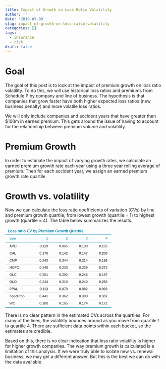 ```yaml
---
title: Impact of Growth on Loss Ratio Volatility
author: ''
date: '2019-03-09'
slug: impact-of-growth-on-loss-ratio-volatility
categories: []
tags:
  - insurance
  - risk
draft: false
---
```




# Goal

The goal of this post is to look at the impact of premium growth on loss ratio volatility. To do this, we will use historical loss ratios and premiums from Schedule P by company and line of business. The hypothesis is that companies that grow faster have both higher expected loss ratios (new business penalty) and more volatile loss ratios. 

We will only include companies and accident years that have greater than \$100m in earned premium. This gets around the issue of having to account for the relationship between premium volume and volatility. 



# Premium Growth

In order to estimate the impact of varying growth rates, we calculate an earned premium growth rate each year using a three year rolling average of premium. Then for each accident year, we assign an earned premium growth rate quartile. 



# Growth vs. volatility

Now we can calculate the loss ratio coefficients of variation (CVs) by line and premium growth quartile, from lowest growth (quartile = 1) to highest growth (quartile = 4). The table below summarizes the results. 



<!--html_preserve--><div class="tabwid"><table><thead><tr><td colspan="5" style="width:41px;height:17px;background-color:transparent;vertical-align: middle;transform: rotate(0deg);border-bottom: 2px solid rgba(0, 131, 169, 1.00);border-top: 1px solid rgba(255, 255, 255, 0.00);border-left: 1px solid rgba(255, 255, 255, 0.00);border-right: 1px solid rgba(255, 255, 255, 0.00);margin-bottom:0;margin-top:0;margin-left:0;margin-right:0;"><p style="margin:0;text-align:left;border-bottom: 0 solid rgba(0, 0, 0, 1.00);border-top: 0 solid rgba(0, 0, 0, 1.00);border-left: 0 solid rgba(0, 0, 0, 1.00);border-right: 0 solid rgba(0, 0, 0, 1.00);padding-bottom:0;padding-top:0;padding-left:0;padding-right:0;background-color:transparent;"><span style="font-family:'Arial';font-size:12px;font-weight:bold;font-style:normal;text-decoration:none;color:rgba(0, 131, 169, 1.00);background-color:transparent;">Loss ratio CV by Premium Growth Quartile</span></p></td></tr><tr><td style="width:41px;height:21px;background-color:transparent;vertical-align: middle;transform: rotate(0deg);border-bottom: 1px solid rgba(0, 131, 169, 1.00);border-top: 2px solid rgba(0, 131, 169, 1.00);border-left: 1px solid rgba(255, 255, 255, 1.00);border-right: 0 solid rgba(0, 0, 0, 1.00);margin-bottom:0;margin-top:0;margin-left:0;margin-right:0;"><p style="margin:0;text-align:left;border-bottom: 0 solid rgba(0, 0, 0, 1.00);border-top: 0 solid rgba(0, 0, 0, 1.00);border-left: 0 solid rgba(0, 0, 0, 1.00);border-right: 0 solid rgba(0, 0, 0, 1.00);padding-bottom:4px;padding-top:2px;padding-left:5px;padding-right:4px;background-color:transparent;"><span style="font-family:'Arial';font-size:11px;font-weight:normal;font-style:normal;text-decoration:none;color:rgba(0, 131, 169, 1.00);background-color:transparent;">Line</span></p></td><td style="width:27px;height:21px;background-color:transparent;vertical-align: middle;transform: rotate(0deg);border-bottom: 1px solid rgba(0, 131, 169, 1.00);border-top: 2px solid rgba(0, 131, 169, 1.00);border-left: 0 solid rgba(0, 0, 0, 1.00);border-right: 0 solid rgba(0, 0, 0, 1.00);margin-bottom:0;margin-top:0;margin-left:0;margin-right:0;"><p style="margin:0;text-align:right;border-bottom: 0 solid rgba(0, 0, 0, 1.00);border-top: 0 solid rgba(0, 0, 0, 1.00);border-left: 0 solid rgba(0, 0, 0, 1.00);border-right: 0 solid rgba(0, 0, 0, 1.00);padding-bottom:4px;padding-top:2px;padding-left:5px;padding-right:4px;background-color:transparent;"><span style="font-family:'Arial';font-size:11px;font-weight:normal;font-style:normal;text-decoration:none;color:rgba(0, 131, 169, 1.00);background-color:transparent;">1</span></p></td><td style="width:27px;height:21px;background-color:transparent;vertical-align: middle;transform: rotate(0deg);border-bottom: 1px solid rgba(0, 131, 169, 1.00);border-top: 2px solid rgba(0, 131, 169, 1.00);border-left: 0 solid rgba(0, 0, 0, 1.00);border-right: 0 solid rgba(0, 0, 0, 1.00);margin-bottom:0;margin-top:0;margin-left:0;margin-right:0;"><p style="margin:0;text-align:right;border-bottom: 0 solid rgba(0, 0, 0, 1.00);border-top: 0 solid rgba(0, 0, 0, 1.00);border-left: 0 solid rgba(0, 0, 0, 1.00);border-right: 0 solid rgba(0, 0, 0, 1.00);padding-bottom:4px;padding-top:2px;padding-left:5px;padding-right:4px;background-color:transparent;"><span style="font-family:'Arial';font-size:11px;font-weight:normal;font-style:normal;text-decoration:none;color:rgba(0, 131, 169, 1.00);background-color:transparent;">2</span></p></td><td style="width:27px;height:21px;background-color:transparent;vertical-align: middle;transform: rotate(0deg);border-bottom: 1px solid rgba(0, 131, 169, 1.00);border-top: 2px solid rgba(0, 131, 169, 1.00);border-left: 0 solid rgba(0, 0, 0, 1.00);border-right: 0 solid rgba(0, 0, 0, 1.00);margin-bottom:0;margin-top:0;margin-left:0;margin-right:0;"><p style="margin:0;text-align:right;border-bottom: 0 solid rgba(0, 0, 0, 1.00);border-top: 0 solid rgba(0, 0, 0, 1.00);border-left: 0 solid rgba(0, 0, 0, 1.00);border-right: 0 solid rgba(0, 0, 0, 1.00);padding-bottom:4px;padding-top:2px;padding-left:5px;padding-right:4px;background-color:transparent;"><span style="font-family:'Arial';font-size:11px;font-weight:normal;font-style:normal;text-decoration:none;color:rgba(0, 131, 169, 1.00);background-color:transparent;">3</span></p></td><td style="width:27px;height:21px;background-color:transparent;vertical-align: middle;transform: rotate(0deg);border-bottom: 1px solid rgba(0, 131, 169, 1.00);border-top: 2px solid rgba(0, 131, 169, 1.00);border-left: 0 solid rgba(0, 0, 0, 1.00);border-right: 1px solid rgba(255, 255, 255, 1.00);margin-bottom:0;margin-top:0;margin-left:0;margin-right:0;"><p style="margin:0;text-align:right;border-bottom: 0 solid rgba(0, 0, 0, 1.00);border-top: 0 solid rgba(0, 0, 0, 1.00);border-left: 0 solid rgba(0, 0, 0, 1.00);border-right: 0 solid rgba(0, 0, 0, 1.00);padding-bottom:4px;padding-top:2px;padding-left:5px;padding-right:4px;background-color:transparent;"><span style="font-family:'Arial';font-size:11px;font-weight:normal;font-style:normal;text-decoration:none;color:rgba(0, 131, 169, 1.00);background-color:transparent;">4</span></p></td></tr></thead><tbody><tr><td style="width:69px;height:17px;background-color:transparent;vertical-align: middle;transform: rotate(0deg);border-bottom: 1px solid rgba(217, 217, 217, 1.00);border-top: 0 solid rgba(0, 0, 0, 1.00);border-left: 1px solid rgba(255, 255, 255, 1.00);border-right: 0 solid rgba(0, 0, 0, 1.00);margin-bottom:0;margin-top:0;margin-left:0;margin-right:0;"><p style="margin:0;text-align:left;border-bottom: 0 solid rgba(0, 0, 0, 1.00);border-top: 0 solid rgba(0, 0, 0, 1.00);border-left: 0 solid rgba(0, 0, 0, 1.00);border-right: 0 solid rgba(0, 0, 0, 1.00);padding-bottom:2px;padding-top:2px;padding-left:5px;padding-right:4px;background-color:transparent;"><span style="font-family:'Arial';font-size:11px;font-weight:normal;font-style:normal;text-decoration:none;color:rgba(17, 17, 17, 1.00);background-color:transparent;">APD</span></p></td><td style="width:48px;height:17px;background-color:transparent;vertical-align: middle;transform: rotate(0deg);border-bottom: 1px solid rgba(217, 217, 217, 1.00);border-top: 0 solid rgba(0, 0, 0, 1.00);border-left: 0 solid rgba(0, 0, 0, 1.00);border-right: 0 solid rgba(0, 0, 0, 1.00);margin-bottom:0;margin-top:0;margin-left:0;margin-right:0;"><p style="margin:0;text-align:right;border-bottom: 0 solid rgba(0, 0, 0, 1.00);border-top: 0 solid rgba(0, 0, 0, 1.00);border-left: 0 solid rgba(0, 0, 0, 1.00);border-right: 0 solid rgba(0, 0, 0, 1.00);padding-bottom:2px;padding-top:2px;padding-left:5px;padding-right:4px;background-color:transparent;"><span style="font-family:'Arial';font-size:11px;font-weight:normal;font-style:normal;text-decoration:none;color:rgba(17, 17, 17, 1.00);background-color:transparent;">0.119</span></p></td><td style="width:48px;height:17px;background-color:transparent;vertical-align: middle;transform: rotate(0deg);border-bottom: 1px solid rgba(217, 217, 217, 1.00);border-top: 0 solid rgba(0, 0, 0, 1.00);border-left: 0 solid rgba(0, 0, 0, 1.00);border-right: 0 solid rgba(0, 0, 0, 1.00);margin-bottom:0;margin-top:0;margin-left:0;margin-right:0;"><p style="margin:0;text-align:right;border-bottom: 0 solid rgba(0, 0, 0, 1.00);border-top: 0 solid rgba(0, 0, 0, 1.00);border-left: 0 solid rgba(0, 0, 0, 1.00);border-right: 0 solid rgba(0, 0, 0, 1.00);padding-bottom:2px;padding-top:2px;padding-left:5px;padding-right:4px;background-color:transparent;"><span style="font-family:'Arial';font-size:11px;font-weight:normal;font-style:normal;text-decoration:none;color:rgba(17, 17, 17, 1.00);background-color:transparent;">0.095</span></p></td><td style="width:48px;height:17px;background-color:transparent;vertical-align: middle;transform: rotate(0deg);border-bottom: 1px solid rgba(217, 217, 217, 1.00);border-top: 0 solid rgba(0, 0, 0, 1.00);border-left: 0 solid rgba(0, 0, 0, 1.00);border-right: 0 solid rgba(0, 0, 0, 1.00);margin-bottom:0;margin-top:0;margin-left:0;margin-right:0;"><p style="margin:0;text-align:right;border-bottom: 0 solid rgba(0, 0, 0, 1.00);border-top: 0 solid rgba(0, 0, 0, 1.00);border-left: 0 solid rgba(0, 0, 0, 1.00);border-right: 0 solid rgba(0, 0, 0, 1.00);padding-bottom:2px;padding-top:2px;padding-left:5px;padding-right:4px;background-color:transparent;"><span style="font-family:'Arial';font-size:11px;font-weight:normal;font-style:normal;text-decoration:none;color:rgba(17, 17, 17, 1.00);background-color:transparent;">0.100</span></p></td><td style="width:48px;height:17px;background-color:transparent;vertical-align: middle;transform: rotate(0deg);border-bottom: 1px solid rgba(217, 217, 217, 1.00);border-top: 0 solid rgba(0, 0, 0, 1.00);border-left: 0 solid rgba(0, 0, 0, 1.00);border-right: 1px solid rgba(255, 255, 255, 1.00);margin-bottom:0;margin-top:0;margin-left:0;margin-right:0;"><p style="margin:0;text-align:right;border-bottom: 0 solid rgba(0, 0, 0, 1.00);border-top: 0 solid rgba(0, 0, 0, 1.00);border-left: 0 solid rgba(0, 0, 0, 1.00);border-right: 0 solid rgba(0, 0, 0, 1.00);padding-bottom:2px;padding-top:2px;padding-left:5px;padding-right:4px;background-color:transparent;"><span style="font-family:'Arial';font-size:11px;font-weight:normal;font-style:normal;text-decoration:none;color:rgba(17, 17, 17, 1.00);background-color:transparent;">0.105</span></p></td></tr><tr><td style="width:69px;height:17px;background-color:transparent;vertical-align: middle;transform: rotate(0deg);border-bottom: 1px solid rgba(217, 217, 217, 1.00);border-top: 1px solid rgba(217, 217, 217, 1.00);border-left: 1px solid rgba(255, 255, 255, 1.00);border-right: 0 solid rgba(0, 0, 0, 1.00);margin-bottom:0;margin-top:0;margin-left:0;margin-right:0;"><p style="margin:0;text-align:left;border-bottom: 0 solid rgba(0, 0, 0, 1.00);border-top: 0 solid rgba(0, 0, 0, 1.00);border-left: 0 solid rgba(0, 0, 0, 1.00);border-right: 0 solid rgba(0, 0, 0, 1.00);padding-bottom:2px;padding-top:2px;padding-left:5px;padding-right:4px;background-color:transparent;"><span style="font-family:'Arial';font-size:11px;font-weight:normal;font-style:normal;text-decoration:none;color:rgba(17, 17, 17, 1.00);background-color:transparent;">CAL</span></p></td><td style="width:48px;height:17px;background-color:transparent;vertical-align: middle;transform: rotate(0deg);border-bottom: 1px solid rgba(217, 217, 217, 1.00);border-top: 1px solid rgba(217, 217, 217, 1.00);border-left: 0 solid rgba(0, 0, 0, 1.00);border-right: 0 solid rgba(0, 0, 0, 1.00);margin-bottom:0;margin-top:0;margin-left:0;margin-right:0;"><p style="margin:0;text-align:right;border-bottom: 0 solid rgba(0, 0, 0, 1.00);border-top: 0 solid rgba(0, 0, 0, 1.00);border-left: 0 solid rgba(0, 0, 0, 1.00);border-right: 0 solid rgba(0, 0, 0, 1.00);padding-bottom:2px;padding-top:2px;padding-left:5px;padding-right:4px;background-color:transparent;"><span style="font-family:'Arial';font-size:11px;font-weight:normal;font-style:normal;text-decoration:none;color:rgba(17, 17, 17, 1.00);background-color:transparent;">0.178</span></p></td><td style="width:48px;height:17px;background-color:transparent;vertical-align: middle;transform: rotate(0deg);border-bottom: 1px solid rgba(217, 217, 217, 1.00);border-top: 1px solid rgba(217, 217, 217, 1.00);border-left: 0 solid rgba(0, 0, 0, 1.00);border-right: 0 solid rgba(0, 0, 0, 1.00);margin-bottom:0;margin-top:0;margin-left:0;margin-right:0;"><p style="margin:0;text-align:right;border-bottom: 0 solid rgba(0, 0, 0, 1.00);border-top: 0 solid rgba(0, 0, 0, 1.00);border-left: 0 solid rgba(0, 0, 0, 1.00);border-right: 0 solid rgba(0, 0, 0, 1.00);padding-bottom:2px;padding-top:2px;padding-left:5px;padding-right:4px;background-color:transparent;"><span style="font-family:'Arial';font-size:11px;font-weight:normal;font-style:normal;text-decoration:none;color:rgba(17, 17, 17, 1.00);background-color:transparent;">0.142</span></p></td><td style="width:48px;height:17px;background-color:transparent;vertical-align: middle;transform: rotate(0deg);border-bottom: 1px solid rgba(217, 217, 217, 1.00);border-top: 1px solid rgba(217, 217, 217, 1.00);border-left: 0 solid rgba(0, 0, 0, 1.00);border-right: 0 solid rgba(0, 0, 0, 1.00);margin-bottom:0;margin-top:0;margin-left:0;margin-right:0;"><p style="margin:0;text-align:right;border-bottom: 0 solid rgba(0, 0, 0, 1.00);border-top: 0 solid rgba(0, 0, 0, 1.00);border-left: 0 solid rgba(0, 0, 0, 1.00);border-right: 0 solid rgba(0, 0, 0, 1.00);padding-bottom:2px;padding-top:2px;padding-left:5px;padding-right:4px;background-color:transparent;"><span style="font-family:'Arial';font-size:11px;font-weight:normal;font-style:normal;text-decoration:none;color:rgba(17, 17, 17, 1.00);background-color:transparent;">0.147</span></p></td><td style="width:48px;height:17px;background-color:transparent;vertical-align: middle;transform: rotate(0deg);border-bottom: 1px solid rgba(217, 217, 217, 1.00);border-top: 1px solid rgba(217, 217, 217, 1.00);border-left: 0 solid rgba(0, 0, 0, 1.00);border-right: 1px solid rgba(255, 255, 255, 1.00);margin-bottom:0;margin-top:0;margin-left:0;margin-right:0;"><p style="margin:0;text-align:right;border-bottom: 0 solid rgba(0, 0, 0, 1.00);border-top: 0 solid rgba(0, 0, 0, 1.00);border-left: 0 solid rgba(0, 0, 0, 1.00);border-right: 0 solid rgba(0, 0, 0, 1.00);padding-bottom:2px;padding-top:2px;padding-left:5px;padding-right:4px;background-color:transparent;"><span style="font-family:'Arial';font-size:11px;font-weight:normal;font-style:normal;text-decoration:none;color:rgba(17, 17, 17, 1.00);background-color:transparent;">0.208</span></p></td></tr><tr><td style="width:69px;height:17px;background-color:transparent;vertical-align: middle;transform: rotate(0deg);border-bottom: 1px solid rgba(217, 217, 217, 1.00);border-top: 1px solid rgba(217, 217, 217, 1.00);border-left: 1px solid rgba(255, 255, 255, 1.00);border-right: 0 solid rgba(0, 0, 0, 1.00);margin-bottom:0;margin-top:0;margin-left:0;margin-right:0;"><p style="margin:0;text-align:left;border-bottom: 0 solid rgba(0, 0, 0, 1.00);border-top: 0 solid rgba(0, 0, 0, 1.00);border-left: 0 solid rgba(0, 0, 0, 1.00);border-right: 0 solid rgba(0, 0, 0, 1.00);padding-bottom:2px;padding-top:2px;padding-left:5px;padding-right:4px;background-color:transparent;"><span style="font-family:'Arial';font-size:11px;font-weight:normal;font-style:normal;text-decoration:none;color:rgba(17, 17, 17, 1.00);background-color:transparent;">CMP</span></p></td><td style="width:48px;height:17px;background-color:transparent;vertical-align: middle;transform: rotate(0deg);border-bottom: 1px solid rgba(217, 217, 217, 1.00);border-top: 1px solid rgba(217, 217, 217, 1.00);border-left: 0 solid rgba(0, 0, 0, 1.00);border-right: 0 solid rgba(0, 0, 0, 1.00);margin-bottom:0;margin-top:0;margin-left:0;margin-right:0;"><p style="margin:0;text-align:right;border-bottom: 0 solid rgba(0, 0, 0, 1.00);border-top: 0 solid rgba(0, 0, 0, 1.00);border-left: 0 solid rgba(0, 0, 0, 1.00);border-right: 0 solid rgba(0, 0, 0, 1.00);padding-bottom:2px;padding-top:2px;padding-left:5px;padding-right:4px;background-color:transparent;"><span style="font-family:'Arial';font-size:11px;font-weight:normal;font-style:normal;text-decoration:none;color:rgba(17, 17, 17, 1.00);background-color:transparent;">0.243</span></p></td><td style="width:48px;height:17px;background-color:transparent;vertical-align: middle;transform: rotate(0deg);border-bottom: 1px solid rgba(217, 217, 217, 1.00);border-top: 1px solid rgba(217, 217, 217, 1.00);border-left: 0 solid rgba(0, 0, 0, 1.00);border-right: 0 solid rgba(0, 0, 0, 1.00);margin-bottom:0;margin-top:0;margin-left:0;margin-right:0;"><p style="margin:0;text-align:right;border-bottom: 0 solid rgba(0, 0, 0, 1.00);border-top: 0 solid rgba(0, 0, 0, 1.00);border-left: 0 solid rgba(0, 0, 0, 1.00);border-right: 0 solid rgba(0, 0, 0, 1.00);padding-bottom:2px;padding-top:2px;padding-left:5px;padding-right:4px;background-color:transparent;"><span style="font-family:'Arial';font-size:11px;font-weight:normal;font-style:normal;text-decoration:none;color:rgba(17, 17, 17, 1.00);background-color:transparent;">0.344</span></p></td><td style="width:48px;height:17px;background-color:transparent;vertical-align: middle;transform: rotate(0deg);border-bottom: 1px solid rgba(217, 217, 217, 1.00);border-top: 1px solid rgba(217, 217, 217, 1.00);border-left: 0 solid rgba(0, 0, 0, 1.00);border-right: 0 solid rgba(0, 0, 0, 1.00);margin-bottom:0;margin-top:0;margin-left:0;margin-right:0;"><p style="margin:0;text-align:right;border-bottom: 0 solid rgba(0, 0, 0, 1.00);border-top: 0 solid rgba(0, 0, 0, 1.00);border-left: 0 solid rgba(0, 0, 0, 1.00);border-right: 0 solid rgba(0, 0, 0, 1.00);padding-bottom:2px;padding-top:2px;padding-left:5px;padding-right:4px;background-color:transparent;"><span style="font-family:'Arial';font-size:11px;font-weight:normal;font-style:normal;text-decoration:none;color:rgba(17, 17, 17, 1.00);background-color:transparent;">0.214</span></p></td><td style="width:48px;height:17px;background-color:transparent;vertical-align: middle;transform: rotate(0deg);border-bottom: 1px solid rgba(217, 217, 217, 1.00);border-top: 1px solid rgba(217, 217, 217, 1.00);border-left: 0 solid rgba(0, 0, 0, 1.00);border-right: 1px solid rgba(255, 255, 255, 1.00);margin-bottom:0;margin-top:0;margin-left:0;margin-right:0;"><p style="margin:0;text-align:right;border-bottom: 0 solid rgba(0, 0, 0, 1.00);border-top: 0 solid rgba(0, 0, 0, 1.00);border-left: 0 solid rgba(0, 0, 0, 1.00);border-right: 0 solid rgba(0, 0, 0, 1.00);padding-bottom:2px;padding-top:2px;padding-left:5px;padding-right:4px;background-color:transparent;"><span style="font-family:'Arial';font-size:11px;font-weight:normal;font-style:normal;text-decoration:none;color:rgba(17, 17, 17, 1.00);background-color:transparent;">0.195</span></p></td></tr><tr><td style="width:69px;height:17px;background-color:transparent;vertical-align: middle;transform: rotate(0deg);border-bottom: 1px solid rgba(217, 217, 217, 1.00);border-top: 1px solid rgba(217, 217, 217, 1.00);border-left: 1px solid rgba(255, 255, 255, 1.00);border-right: 0 solid rgba(0, 0, 0, 1.00);margin-bottom:0;margin-top:0;margin-left:0;margin-right:0;"><p style="margin:0;text-align:left;border-bottom: 0 solid rgba(0, 0, 0, 1.00);border-top: 0 solid rgba(0, 0, 0, 1.00);border-left: 0 solid rgba(0, 0, 0, 1.00);border-right: 0 solid rgba(0, 0, 0, 1.00);padding-bottom:2px;padding-top:2px;padding-left:5px;padding-right:4px;background-color:transparent;"><span style="font-family:'Arial';font-size:11px;font-weight:normal;font-style:normal;text-decoration:none;color:rgba(17, 17, 17, 1.00);background-color:transparent;">HOFO</span></p></td><td style="width:48px;height:17px;background-color:transparent;vertical-align: middle;transform: rotate(0deg);border-bottom: 1px solid rgba(217, 217, 217, 1.00);border-top: 1px solid rgba(217, 217, 217, 1.00);border-left: 0 solid rgba(0, 0, 0, 1.00);border-right: 0 solid rgba(0, 0, 0, 1.00);margin-bottom:0;margin-top:0;margin-left:0;margin-right:0;"><p style="margin:0;text-align:right;border-bottom: 0 solid rgba(0, 0, 0, 1.00);border-top: 0 solid rgba(0, 0, 0, 1.00);border-left: 0 solid rgba(0, 0, 0, 1.00);border-right: 0 solid rgba(0, 0, 0, 1.00);padding-bottom:2px;padding-top:2px;padding-left:5px;padding-right:4px;background-color:transparent;"><span style="font-family:'Arial';font-size:11px;font-weight:normal;font-style:normal;text-decoration:none;color:rgba(17, 17, 17, 1.00);background-color:transparent;">0.248</span></p></td><td style="width:48px;height:17px;background-color:transparent;vertical-align: middle;transform: rotate(0deg);border-bottom: 1px solid rgba(217, 217, 217, 1.00);border-top: 1px solid rgba(217, 217, 217, 1.00);border-left: 0 solid rgba(0, 0, 0, 1.00);border-right: 0 solid rgba(0, 0, 0, 1.00);margin-bottom:0;margin-top:0;margin-left:0;margin-right:0;"><p style="margin:0;text-align:right;border-bottom: 0 solid rgba(0, 0, 0, 1.00);border-top: 0 solid rgba(0, 0, 0, 1.00);border-left: 0 solid rgba(0, 0, 0, 1.00);border-right: 0 solid rgba(0, 0, 0, 1.00);padding-bottom:2px;padding-top:2px;padding-left:5px;padding-right:4px;background-color:transparent;"><span style="font-family:'Arial';font-size:11px;font-weight:normal;font-style:normal;text-decoration:none;color:rgba(17, 17, 17, 1.00);background-color:transparent;">0.230</span></p></td><td style="width:48px;height:17px;background-color:transparent;vertical-align: middle;transform: rotate(0deg);border-bottom: 1px solid rgba(217, 217, 217, 1.00);border-top: 1px solid rgba(217, 217, 217, 1.00);border-left: 0 solid rgba(0, 0, 0, 1.00);border-right: 0 solid rgba(0, 0, 0, 1.00);margin-bottom:0;margin-top:0;margin-left:0;margin-right:0;"><p style="margin:0;text-align:right;border-bottom: 0 solid rgba(0, 0, 0, 1.00);border-top: 0 solid rgba(0, 0, 0, 1.00);border-left: 0 solid rgba(0, 0, 0, 1.00);border-right: 0 solid rgba(0, 0, 0, 1.00);padding-bottom:2px;padding-top:2px;padding-left:5px;padding-right:4px;background-color:transparent;"><span style="font-family:'Arial';font-size:11px;font-weight:normal;font-style:normal;text-decoration:none;color:rgba(17, 17, 17, 1.00);background-color:transparent;">0.239</span></p></td><td style="width:48px;height:17px;background-color:transparent;vertical-align: middle;transform: rotate(0deg);border-bottom: 1px solid rgba(217, 217, 217, 1.00);border-top: 1px solid rgba(217, 217, 217, 1.00);border-left: 0 solid rgba(0, 0, 0, 1.00);border-right: 1px solid rgba(255, 255, 255, 1.00);margin-bottom:0;margin-top:0;margin-left:0;margin-right:0;"><p style="margin:0;text-align:right;border-bottom: 0 solid rgba(0, 0, 0, 1.00);border-top: 0 solid rgba(0, 0, 0, 1.00);border-left: 0 solid rgba(0, 0, 0, 1.00);border-right: 0 solid rgba(0, 0, 0, 1.00);padding-bottom:2px;padding-top:2px;padding-left:5px;padding-right:4px;background-color:transparent;"><span style="font-family:'Arial';font-size:11px;font-weight:normal;font-style:normal;text-decoration:none;color:rgba(17, 17, 17, 1.00);background-color:transparent;">0.273</span></p></td></tr><tr><td style="width:69px;height:17px;background-color:transparent;vertical-align: middle;transform: rotate(0deg);border-bottom: 1px solid rgba(217, 217, 217, 1.00);border-top: 1px solid rgba(217, 217, 217, 1.00);border-left: 1px solid rgba(255, 255, 255, 1.00);border-right: 0 solid rgba(0, 0, 0, 1.00);margin-bottom:0;margin-top:0;margin-left:0;margin-right:0;"><p style="margin:0;text-align:left;border-bottom: 0 solid rgba(0, 0, 0, 1.00);border-top: 0 solid rgba(0, 0, 0, 1.00);border-left: 0 solid rgba(0, 0, 0, 1.00);border-right: 0 solid rgba(0, 0, 0, 1.00);padding-bottom:2px;padding-top:2px;padding-left:5px;padding-right:4px;background-color:transparent;"><span style="font-family:'Arial';font-size:11px;font-weight:normal;font-style:normal;text-decoration:none;color:rgba(17, 17, 17, 1.00);background-color:transparent;">OLC</span></p></td><td style="width:48px;height:17px;background-color:transparent;vertical-align: middle;transform: rotate(0deg);border-bottom: 1px solid rgba(217, 217, 217, 1.00);border-top: 1px solid rgba(217, 217, 217, 1.00);border-left: 0 solid rgba(0, 0, 0, 1.00);border-right: 0 solid rgba(0, 0, 0, 1.00);margin-bottom:0;margin-top:0;margin-left:0;margin-right:0;"><p style="margin:0;text-align:right;border-bottom: 0 solid rgba(0, 0, 0, 1.00);border-top: 0 solid rgba(0, 0, 0, 1.00);border-left: 0 solid rgba(0, 0, 0, 1.00);border-right: 0 solid rgba(0, 0, 0, 1.00);padding-bottom:2px;padding-top:2px;padding-left:5px;padding-right:4px;background-color:transparent;"><span style="font-family:'Arial';font-size:11px;font-weight:normal;font-style:normal;text-decoration:none;color:rgba(17, 17, 17, 1.00);background-color:transparent;">0.281</span></p></td><td style="width:48px;height:17px;background-color:transparent;vertical-align: middle;transform: rotate(0deg);border-bottom: 1px solid rgba(217, 217, 217, 1.00);border-top: 1px solid rgba(217, 217, 217, 1.00);border-left: 0 solid rgba(0, 0, 0, 1.00);border-right: 0 solid rgba(0, 0, 0, 1.00);margin-bottom:0;margin-top:0;margin-left:0;margin-right:0;"><p style="margin:0;text-align:right;border-bottom: 0 solid rgba(0, 0, 0, 1.00);border-top: 0 solid rgba(0, 0, 0, 1.00);border-left: 0 solid rgba(0, 0, 0, 1.00);border-right: 0 solid rgba(0, 0, 0, 1.00);padding-bottom:2px;padding-top:2px;padding-left:5px;padding-right:4px;background-color:transparent;"><span style="font-family:'Arial';font-size:11px;font-weight:normal;font-style:normal;text-decoration:none;color:rgba(17, 17, 17, 1.00);background-color:transparent;">0.292</span></p></td><td style="width:48px;height:17px;background-color:transparent;vertical-align: middle;transform: rotate(0deg);border-bottom: 1px solid rgba(217, 217, 217, 1.00);border-top: 1px solid rgba(217, 217, 217, 1.00);border-left: 0 solid rgba(0, 0, 0, 1.00);border-right: 0 solid rgba(0, 0, 0, 1.00);margin-bottom:0;margin-top:0;margin-left:0;margin-right:0;"><p style="margin:0;text-align:right;border-bottom: 0 solid rgba(0, 0, 0, 1.00);border-top: 0 solid rgba(0, 0, 0, 1.00);border-left: 0 solid rgba(0, 0, 0, 1.00);border-right: 0 solid rgba(0, 0, 0, 1.00);padding-bottom:2px;padding-top:2px;padding-left:5px;padding-right:4px;background-color:transparent;"><span style="font-family:'Arial';font-size:11px;font-weight:normal;font-style:normal;text-decoration:none;color:rgba(17, 17, 17, 1.00);background-color:transparent;">0.246</span></p></td><td style="width:48px;height:17px;background-color:transparent;vertical-align: middle;transform: rotate(0deg);border-bottom: 1px solid rgba(217, 217, 217, 1.00);border-top: 1px solid rgba(217, 217, 217, 1.00);border-left: 0 solid rgba(0, 0, 0, 1.00);border-right: 1px solid rgba(255, 255, 255, 1.00);margin-bottom:0;margin-top:0;margin-left:0;margin-right:0;"><p style="margin:0;text-align:right;border-bottom: 0 solid rgba(0, 0, 0, 1.00);border-top: 0 solid rgba(0, 0, 0, 1.00);border-left: 0 solid rgba(0, 0, 0, 1.00);border-right: 0 solid rgba(0, 0, 0, 1.00);padding-bottom:2px;padding-top:2px;padding-left:5px;padding-right:4px;background-color:transparent;"><span style="font-family:'Arial';font-size:11px;font-weight:normal;font-style:normal;text-decoration:none;color:rgba(17, 17, 17, 1.00);background-color:transparent;">0.197</span></p></td></tr><tr><td style="width:69px;height:17px;background-color:transparent;vertical-align: middle;transform: rotate(0deg);border-bottom: 1px solid rgba(217, 217, 217, 1.00);border-top: 1px solid rgba(217, 217, 217, 1.00);border-left: 1px solid rgba(255, 255, 255, 1.00);border-right: 0 solid rgba(0, 0, 0, 1.00);margin-bottom:0;margin-top:0;margin-left:0;margin-right:0;"><p style="margin:0;text-align:left;border-bottom: 0 solid rgba(0, 0, 0, 1.00);border-top: 0 solid rgba(0, 0, 0, 1.00);border-left: 0 solid rgba(0, 0, 0, 1.00);border-right: 0 solid rgba(0, 0, 0, 1.00);padding-bottom:2px;padding-top:2px;padding-left:5px;padding-right:4px;background-color:transparent;"><span style="font-family:'Arial';font-size:11px;font-weight:normal;font-style:normal;text-decoration:none;color:rgba(17, 17, 17, 1.00);background-color:transparent;">OLO</span></p></td><td style="width:48px;height:17px;background-color:transparent;vertical-align: middle;transform: rotate(0deg);border-bottom: 1px solid rgba(217, 217, 217, 1.00);border-top: 1px solid rgba(217, 217, 217, 1.00);border-left: 0 solid rgba(0, 0, 0, 1.00);border-right: 0 solid rgba(0, 0, 0, 1.00);margin-bottom:0;margin-top:0;margin-left:0;margin-right:0;"><p style="margin:0;text-align:right;border-bottom: 0 solid rgba(0, 0, 0, 1.00);border-top: 0 solid rgba(0, 0, 0, 1.00);border-left: 0 solid rgba(0, 0, 0, 1.00);border-right: 0 solid rgba(0, 0, 0, 1.00);padding-bottom:2px;padding-top:2px;padding-left:5px;padding-right:4px;background-color:transparent;"><span style="font-family:'Arial';font-size:11px;font-weight:normal;font-style:normal;text-decoration:none;color:rgba(17, 17, 17, 1.00);background-color:transparent;">0.244</span></p></td><td style="width:48px;height:17px;background-color:transparent;vertical-align: middle;transform: rotate(0deg);border-bottom: 1px solid rgba(217, 217, 217, 1.00);border-top: 1px solid rgba(217, 217, 217, 1.00);border-left: 0 solid rgba(0, 0, 0, 1.00);border-right: 0 solid rgba(0, 0, 0, 1.00);margin-bottom:0;margin-top:0;margin-left:0;margin-right:0;"><p style="margin:0;text-align:right;border-bottom: 0 solid rgba(0, 0, 0, 1.00);border-top: 0 solid rgba(0, 0, 0, 1.00);border-left: 0 solid rgba(0, 0, 0, 1.00);border-right: 0 solid rgba(0, 0, 0, 1.00);padding-bottom:2px;padding-top:2px;padding-left:5px;padding-right:4px;background-color:transparent;"><span style="font-family:'Arial';font-size:11px;font-weight:normal;font-style:normal;text-decoration:none;color:rgba(17, 17, 17, 1.00);background-color:transparent;">0.219</span></p></td><td style="width:48px;height:17px;background-color:transparent;vertical-align: middle;transform: rotate(0deg);border-bottom: 1px solid rgba(217, 217, 217, 1.00);border-top: 1px solid rgba(217, 217, 217, 1.00);border-left: 0 solid rgba(0, 0, 0, 1.00);border-right: 0 solid rgba(0, 0, 0, 1.00);margin-bottom:0;margin-top:0;margin-left:0;margin-right:0;"><p style="margin:0;text-align:right;border-bottom: 0 solid rgba(0, 0, 0, 1.00);border-top: 0 solid rgba(0, 0, 0, 1.00);border-left: 0 solid rgba(0, 0, 0, 1.00);border-right: 0 solid rgba(0, 0, 0, 1.00);padding-bottom:2px;padding-top:2px;padding-left:5px;padding-right:4px;background-color:transparent;"><span style="font-family:'Arial';font-size:11px;font-weight:normal;font-style:normal;text-decoration:none;color:rgba(17, 17, 17, 1.00);background-color:transparent;">0.240</span></p></td><td style="width:48px;height:17px;background-color:transparent;vertical-align: middle;transform: rotate(0deg);border-bottom: 1px solid rgba(217, 217, 217, 1.00);border-top: 1px solid rgba(217, 217, 217, 1.00);border-left: 0 solid rgba(0, 0, 0, 1.00);border-right: 1px solid rgba(255, 255, 255, 1.00);margin-bottom:0;margin-top:0;margin-left:0;margin-right:0;"><p style="margin:0;text-align:right;border-bottom: 0 solid rgba(0, 0, 0, 1.00);border-top: 0 solid rgba(0, 0, 0, 1.00);border-left: 0 solid rgba(0, 0, 0, 1.00);border-right: 0 solid rgba(0, 0, 0, 1.00);padding-bottom:2px;padding-top:2px;padding-left:5px;padding-right:4px;background-color:transparent;"><span style="font-family:'Arial';font-size:11px;font-weight:normal;font-style:normal;text-decoration:none;color:rgba(17, 17, 17, 1.00);background-color:transparent;">0.256</span></p></td></tr><tr><td style="width:69px;height:17px;background-color:transparent;vertical-align: middle;transform: rotate(0deg);border-bottom: 1px solid rgba(217, 217, 217, 1.00);border-top: 1px solid rgba(217, 217, 217, 1.00);border-left: 1px solid rgba(255, 255, 255, 1.00);border-right: 0 solid rgba(0, 0, 0, 1.00);margin-bottom:0;margin-top:0;margin-left:0;margin-right:0;"><p style="margin:0;text-align:left;border-bottom: 0 solid rgba(0, 0, 0, 1.00);border-top: 0 solid rgba(0, 0, 0, 1.00);border-left: 0 solid rgba(0, 0, 0, 1.00);border-right: 0 solid rgba(0, 0, 0, 1.00);padding-bottom:2px;padding-top:2px;padding-left:5px;padding-right:4px;background-color:transparent;"><span style="font-family:'Arial';font-size:11px;font-weight:normal;font-style:normal;text-decoration:none;color:rgba(17, 17, 17, 1.00);background-color:transparent;">PPAL</span></p></td><td style="width:48px;height:17px;background-color:transparent;vertical-align: middle;transform: rotate(0deg);border-bottom: 1px solid rgba(217, 217, 217, 1.00);border-top: 1px solid rgba(217, 217, 217, 1.00);border-left: 0 solid rgba(0, 0, 0, 1.00);border-right: 0 solid rgba(0, 0, 0, 1.00);margin-bottom:0;margin-top:0;margin-left:0;margin-right:0;"><p style="margin:0;text-align:right;border-bottom: 0 solid rgba(0, 0, 0, 1.00);border-top: 0 solid rgba(0, 0, 0, 1.00);border-left: 0 solid rgba(0, 0, 0, 1.00);border-right: 0 solid rgba(0, 0, 0, 1.00);padding-bottom:2px;padding-top:2px;padding-left:5px;padding-right:4px;background-color:transparent;"><span style="font-family:'Arial';font-size:11px;font-weight:normal;font-style:normal;text-decoration:none;color:rgba(17, 17, 17, 1.00);background-color:transparent;">0.113</span></p></td><td style="width:48px;height:17px;background-color:transparent;vertical-align: middle;transform: rotate(0deg);border-bottom: 1px solid rgba(217, 217, 217, 1.00);border-top: 1px solid rgba(217, 217, 217, 1.00);border-left: 0 solid rgba(0, 0, 0, 1.00);border-right: 0 solid rgba(0, 0, 0, 1.00);margin-bottom:0;margin-top:0;margin-left:0;margin-right:0;"><p style="margin:0;text-align:right;border-bottom: 0 solid rgba(0, 0, 0, 1.00);border-top: 0 solid rgba(0, 0, 0, 1.00);border-left: 0 solid rgba(0, 0, 0, 1.00);border-right: 0 solid rgba(0, 0, 0, 1.00);padding-bottom:2px;padding-top:2px;padding-left:5px;padding-right:4px;background-color:transparent;"><span style="font-family:'Arial';font-size:11px;font-weight:normal;font-style:normal;text-decoration:none;color:rgba(17, 17, 17, 1.00);background-color:transparent;">0.079</span></p></td><td style="width:48px;height:17px;background-color:transparent;vertical-align: middle;transform: rotate(0deg);border-bottom: 1px solid rgba(217, 217, 217, 1.00);border-top: 1px solid rgba(217, 217, 217, 1.00);border-left: 0 solid rgba(0, 0, 0, 1.00);border-right: 0 solid rgba(0, 0, 0, 1.00);margin-bottom:0;margin-top:0;margin-left:0;margin-right:0;"><p style="margin:0;text-align:right;border-bottom: 0 solid rgba(0, 0, 0, 1.00);border-top: 0 solid rgba(0, 0, 0, 1.00);border-left: 0 solid rgba(0, 0, 0, 1.00);border-right: 0 solid rgba(0, 0, 0, 1.00);padding-bottom:2px;padding-top:2px;padding-left:5px;padding-right:4px;background-color:transparent;"><span style="font-family:'Arial';font-size:11px;font-weight:normal;font-style:normal;text-decoration:none;color:rgba(17, 17, 17, 1.00);background-color:transparent;">0.082</span></p></td><td style="width:48px;height:17px;background-color:transparent;vertical-align: middle;transform: rotate(0deg);border-bottom: 1px solid rgba(217, 217, 217, 1.00);border-top: 1px solid rgba(217, 217, 217, 1.00);border-left: 0 solid rgba(0, 0, 0, 1.00);border-right: 1px solid rgba(255, 255, 255, 1.00);margin-bottom:0;margin-top:0;margin-left:0;margin-right:0;"><p style="margin:0;text-align:right;border-bottom: 0 solid rgba(0, 0, 0, 1.00);border-top: 0 solid rgba(0, 0, 0, 1.00);border-left: 0 solid rgba(0, 0, 0, 1.00);border-right: 0 solid rgba(0, 0, 0, 1.00);padding-bottom:2px;padding-top:2px;padding-left:5px;padding-right:4px;background-color:transparent;"><span style="font-family:'Arial';font-size:11px;font-weight:normal;font-style:normal;text-decoration:none;color:rgba(17, 17, 17, 1.00);background-color:transparent;">0.093</span></p></td></tr><tr><td style="width:69px;height:19px;background-color:transparent;vertical-align: middle;transform: rotate(0deg);border-bottom: 1px solid rgba(217, 217, 217, 1.00);border-top: 1px solid rgba(217, 217, 217, 1.00);border-left: 1px solid rgba(255, 255, 255, 1.00);border-right: 0 solid rgba(0, 0, 0, 1.00);margin-bottom:0;margin-top:0;margin-left:0;margin-right:0;"><p style="margin:0;text-align:left;border-bottom: 0 solid rgba(0, 0, 0, 1.00);border-top: 0 solid rgba(0, 0, 0, 1.00);border-left: 0 solid rgba(0, 0, 0, 1.00);border-right: 0 solid rgba(0, 0, 0, 1.00);padding-bottom:2px;padding-top:2px;padding-left:5px;padding-right:4px;background-color:transparent;"><span style="font-family:'Arial';font-size:11px;font-weight:normal;font-style:normal;text-decoration:none;color:rgba(17, 17, 17, 1.00);background-color:transparent;">SpecProp</span></p></td><td style="width:48px;height:19px;background-color:transparent;vertical-align: middle;transform: rotate(0deg);border-bottom: 1px solid rgba(217, 217, 217, 1.00);border-top: 1px solid rgba(217, 217, 217, 1.00);border-left: 0 solid rgba(0, 0, 0, 1.00);border-right: 0 solid rgba(0, 0, 0, 1.00);margin-bottom:0;margin-top:0;margin-left:0;margin-right:0;"><p style="margin:0;text-align:right;border-bottom: 0 solid rgba(0, 0, 0, 1.00);border-top: 0 solid rgba(0, 0, 0, 1.00);border-left: 0 solid rgba(0, 0, 0, 1.00);border-right: 0 solid rgba(0, 0, 0, 1.00);padding-bottom:2px;padding-top:2px;padding-left:5px;padding-right:4px;background-color:transparent;"><span style="font-family:'Arial';font-size:11px;font-weight:normal;font-style:normal;text-decoration:none;color:rgba(17, 17, 17, 1.00);background-color:transparent;">0.441</span></p></td><td style="width:48px;height:19px;background-color:transparent;vertical-align: middle;transform: rotate(0deg);border-bottom: 1px solid rgba(217, 217, 217, 1.00);border-top: 1px solid rgba(217, 217, 217, 1.00);border-left: 0 solid rgba(0, 0, 0, 1.00);border-right: 0 solid rgba(0, 0, 0, 1.00);margin-bottom:0;margin-top:0;margin-left:0;margin-right:0;"><p style="margin:0;text-align:right;border-bottom: 0 solid rgba(0, 0, 0, 1.00);border-top: 0 solid rgba(0, 0, 0, 1.00);border-left: 0 solid rgba(0, 0, 0, 1.00);border-right: 0 solid rgba(0, 0, 0, 1.00);padding-bottom:2px;padding-top:2px;padding-left:5px;padding-right:4px;background-color:transparent;"><span style="font-family:'Arial';font-size:11px;font-weight:normal;font-style:normal;text-decoration:none;color:rgba(17, 17, 17, 1.00);background-color:transparent;">0.362</span></p></td><td style="width:48px;height:19px;background-color:transparent;vertical-align: middle;transform: rotate(0deg);border-bottom: 1px solid rgba(217, 217, 217, 1.00);border-top: 1px solid rgba(217, 217, 217, 1.00);border-left: 0 solid rgba(0, 0, 0, 1.00);border-right: 0 solid rgba(0, 0, 0, 1.00);margin-bottom:0;margin-top:0;margin-left:0;margin-right:0;"><p style="margin:0;text-align:right;border-bottom: 0 solid rgba(0, 0, 0, 1.00);border-top: 0 solid rgba(0, 0, 0, 1.00);border-left: 0 solid rgba(0, 0, 0, 1.00);border-right: 0 solid rgba(0, 0, 0, 1.00);padding-bottom:2px;padding-top:2px;padding-left:5px;padding-right:4px;background-color:transparent;"><span style="font-family:'Arial';font-size:11px;font-weight:normal;font-style:normal;text-decoration:none;color:rgba(17, 17, 17, 1.00);background-color:transparent;">0.300</span></p></td><td style="width:48px;height:19px;background-color:transparent;vertical-align: middle;transform: rotate(0deg);border-bottom: 1px solid rgba(217, 217, 217, 1.00);border-top: 1px solid rgba(217, 217, 217, 1.00);border-left: 0 solid rgba(0, 0, 0, 1.00);border-right: 1px solid rgba(255, 255, 255, 1.00);margin-bottom:0;margin-top:0;margin-left:0;margin-right:0;"><p style="margin:0;text-align:right;border-bottom: 0 solid rgba(0, 0, 0, 1.00);border-top: 0 solid rgba(0, 0, 0, 1.00);border-left: 0 solid rgba(0, 0, 0, 1.00);border-right: 0 solid rgba(0, 0, 0, 1.00);padding-bottom:2px;padding-top:2px;padding-left:5px;padding-right:4px;background-color:transparent;"><span style="font-family:'Arial';font-size:11px;font-weight:normal;font-style:normal;text-decoration:none;color:rgba(17, 17, 17, 1.00);background-color:transparent;">0.337</span></p></td></tr><tr><td style="width:69px;height:17px;background-color:transparent;vertical-align: middle;transform: rotate(0deg);border-bottom: 2px solid rgba(0, 131, 169, 1.00);border-top: 1px solid rgba(217, 217, 217, 1.00);border-left: 1px solid rgba(255, 255, 255, 1.00);border-right: 0 solid rgba(0, 0, 0, 1.00);margin-bottom:0;margin-top:0;margin-left:0;margin-right:0;"><p style="margin:0;text-align:left;border-bottom: 0 solid rgba(0, 0, 0, 1.00);border-top: 0 solid rgba(0, 0, 0, 1.00);border-left: 0 solid rgba(0, 0, 0, 1.00);border-right: 0 solid rgba(0, 0, 0, 1.00);padding-bottom:2px;padding-top:2px;padding-left:5px;padding-right:4px;background-color:transparent;"><span style="font-family:'Arial';font-size:11px;font-weight:normal;font-style:normal;text-decoration:none;color:rgba(17, 17, 17, 1.00);background-color:transparent;">WC</span></p></td><td style="width:48px;height:17px;background-color:transparent;vertical-align: middle;transform: rotate(0deg);border-bottom: 2px solid rgba(0, 131, 169, 1.00);border-top: 1px solid rgba(217, 217, 217, 1.00);border-left: 0 solid rgba(0, 0, 0, 1.00);border-right: 0 solid rgba(0, 0, 0, 1.00);margin-bottom:0;margin-top:0;margin-left:0;margin-right:0;"><p style="margin:0;text-align:right;border-bottom: 0 solid rgba(0, 0, 0, 1.00);border-top: 0 solid rgba(0, 0, 0, 1.00);border-left: 0 solid rgba(0, 0, 0, 1.00);border-right: 0 solid rgba(0, 0, 0, 1.00);padding-bottom:2px;padding-top:2px;padding-left:5px;padding-right:4px;background-color:transparent;"><span style="font-family:'Arial';font-size:11px;font-weight:normal;font-style:normal;text-decoration:none;color:rgba(17, 17, 17, 1.00);background-color:transparent;">0.188</span></p></td><td style="width:48px;height:17px;background-color:transparent;vertical-align: middle;transform: rotate(0deg);border-bottom: 2px solid rgba(0, 131, 169, 1.00);border-top: 1px solid rgba(217, 217, 217, 1.00);border-left: 0 solid rgba(0, 0, 0, 1.00);border-right: 0 solid rgba(0, 0, 0, 1.00);margin-bottom:0;margin-top:0;margin-left:0;margin-right:0;"><p style="margin:0;text-align:right;border-bottom: 0 solid rgba(0, 0, 0, 1.00);border-top: 0 solid rgba(0, 0, 0, 1.00);border-left: 0 solid rgba(0, 0, 0, 1.00);border-right: 0 solid rgba(0, 0, 0, 1.00);padding-bottom:2px;padding-top:2px;padding-left:5px;padding-right:4px;background-color:transparent;"><span style="font-family:'Arial';font-size:11px;font-weight:normal;font-style:normal;text-decoration:none;color:rgba(17, 17, 17, 1.00);background-color:transparent;">0.165</span></p></td><td style="width:48px;height:17px;background-color:transparent;vertical-align: middle;transform: rotate(0deg);border-bottom: 2px solid rgba(0, 131, 169, 1.00);border-top: 1px solid rgba(217, 217, 217, 1.00);border-left: 0 solid rgba(0, 0, 0, 1.00);border-right: 0 solid rgba(0, 0, 0, 1.00);margin-bottom:0;margin-top:0;margin-left:0;margin-right:0;"><p style="margin:0;text-align:right;border-bottom: 0 solid rgba(0, 0, 0, 1.00);border-top: 0 solid rgba(0, 0, 0, 1.00);border-left: 0 solid rgba(0, 0, 0, 1.00);border-right: 0 solid rgba(0, 0, 0, 1.00);padding-bottom:2px;padding-top:2px;padding-left:5px;padding-right:4px;background-color:transparent;"><span style="font-family:'Arial';font-size:11px;font-weight:normal;font-style:normal;text-decoration:none;color:rgba(17, 17, 17, 1.00);background-color:transparent;">0.174</span></p></td><td style="width:48px;height:17px;background-color:transparent;vertical-align: middle;transform: rotate(0deg);border-bottom: 2px solid rgba(0, 131, 169, 1.00);border-top: 1px solid rgba(217, 217, 217, 1.00);border-left: 0 solid rgba(0, 0, 0, 1.00);border-right: 1px solid rgba(255, 255, 255, 1.00);margin-bottom:0;margin-top:0;margin-left:0;margin-right:0;"><p style="margin:0;text-align:right;border-bottom: 0 solid rgba(0, 0, 0, 1.00);border-top: 0 solid rgba(0, 0, 0, 1.00);border-left: 0 solid rgba(0, 0, 0, 1.00);border-right: 0 solid rgba(0, 0, 0, 1.00);padding-bottom:2px;padding-top:2px;padding-left:5px;padding-right:4px;background-color:transparent;"><span style="font-family:'Arial';font-size:11px;font-weight:normal;font-style:normal;text-decoration:none;color:rgba(17, 17, 17, 1.00);background-color:transparent;">0.172</span></p></td></tr></tbody></table></div><!--/html_preserve-->

There is no clear pattern in the estimated CVs across the quartiles. For many of the lines, the volatility bounces around as you move from quartile 1 to quartile 4. There are sufficient data points within each bucket, so the estimates are credible.

Based on this, there is no clear indication that loss ratio volatility is higher for higher growth companies. The way premium growth is calculated is a limitation of this analysis. If we were truly able to isolate new vs. renewal business, we may get a different answer. But this is the best we can do with the data available. 


